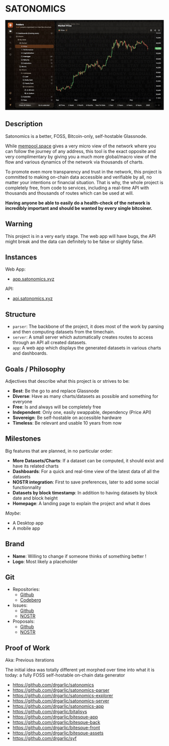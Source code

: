 # SATONOMICS

![Image of the Satonomics Web App](./assets/latest.jpg)

## Description

Satonomics is a better, FOSS, Bitcoin-only, self-hostable Glassnode.

While [mempool.space](https://mempool.space) gives a very micro view of the network where you can follow the journey of any address, this tool is the exact opposite and very complimentary by giving you a much more global/macro view of the flow and various dynamics of the network via thousands of charts.

To promote even more transparency and trust in the network, this project is committed to making on-chain data accessible and verifiable by all, no matter your intentions or financial situation. That is why, the whole project is completely free, from code to services, including a real-time API with thousands and thousands of routes which can be used at will.

**Having anyone be able to easily do a health-check of the network is incredibly important and should be wanted by every single bitcoiner.**

## Warning

This project is in a very early stage. The web app will have bugs, the API might break and the data can definitely to be false or slightly false.

## Instances

Web App:

- [app.satonomics.xyz](https://app.satonomics.xyz)

API:

- [api.satonomics.xyz](https://api.satonomics.xyz)

## Structure

- `parser`: The backbone of the project, it does most of the work by parsing and then computing datasets from the timechain.
- `server`: A small server which automatically creates routes to access through an API all created datasets.
- `app`: A web app which displays the generated datasets in various charts and dashboards.

## Goals / Philosophy

Adjectives that describe what this project is or strives to be:

- **Best**: Be the go to and replace Glassnode
- **Diverse**: Have as many charts/datasets as possible and something for everyone
- **Free**: Is and always will be completely free
- **Independent**: Only one, easily swappable, dependency (Price API)
- **Sovereign**: Be self-hostable on accessible hardware
- **Timeless**: Be relevant and usable 10 years from now

## Milestones

Big features that are planned, in no particular order:

- **More Datasets/Charts**: If a dataset can be computed, it should exist and have its related charts
- **Dashboards**: For a quick and real-time view of the latest data of all the datasets
- **NOSTR integration**: First to save preferences, later to add some social functionnality
- **Datasets by block timestamp**: In addition to having datasets by block date and block height
- **Homepage**: A landing page to explain the project and what it does

_Maybe_:

- A Desktop app
- A mobile app

## Brand

- **Name**: Willing to change if someone thinks of something better !
- **Logo**: Most likely a placeholder

## Git

- Repositories:
  - [Github](https://github.com/satonomics-org/satonomics)
  - [Codeberg](https://codeberg.org/satonomics/satonomics)
- Issues:
  - [Github](https://github.com/satonomics-org/satonomics/issues)
  - [NOSTR](https://gitworkshop.dev/r/naddr1qq99xct5dahx7mtfvdesz9thwden5te0wp6hyurvv4ex2mrp0yhxxmmdqgsfw5dacngjlahye34krvgz7u0yghhjgk7gxzl5ptm9v6n2y3sn03srqsqqqaueek2h03/issues)
- Proposals:
  - [Github](https://github.com/satonomics-org/satonomics/pulls)
  - [NOSTR](https://gitworkshop.dev/r/naddr1qq99xct5dahx7mtfvdesz9thwden5te0wp6hyurvv4ex2mrp0yhxxmmdqgsfw5dacngjlahye34krvgz7u0yghhjgk7gxzl5ptm9v6n2y3sn03srqsqqqaueek2h03/proposals)

## Proof of Work

Aka: Previous iterations

The initial idea was totally different yet morphed over time into what it is today: a fully FOSS self-hostable on-chain data generator

- https://github.com/drgarlic/satonomics
- https://github.com/drgarlic/satonomics-parser
- https://github.com/drgarlic/satonomics-explorer
- https://github.com/drgarlic/satonomics-server
- https://github.com/drgarlic/satonomics-app
- https://github.com/drgarlic/bitalisys
- https://github.com/drgarlic/bitesque-app
- https://github.com/drgarlic/bitesque-back
- https://github.com/drgarlic/bitesque-front
- https://github.com/drgarlic/bitesque-assets
- https://github.com/drgarlic/syf
